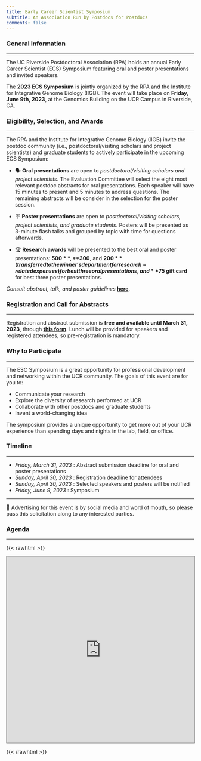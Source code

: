 ```yaml
---
title: Early Career Scientist Symposium
subtitle: An Association Run by Postdocs for Postdocs
comments: false
---
```


### General Information
___
The UC Riverside Postdoctoral Association (RPA) holds an annual Early Career Scientist (ECS) Symposium featuring oral and poster presentations and invited speakers.

The **2023 ECS Symposium** is jointly organized by the RPA and the Institute for Integrative Genome Biology (IIGB). The event will take place on **Friday, June 9th, 2023**, at the  Genomics Building on the UCR Campus in Riverside, CA.


### Eligibility, Selection, and Awards
___
The RPA and the Institute for Integrative Genome Biology (IIGB) invite the postdoc community (i.e., postdoctoral/visiting scholars and project scientists) and graduate students to actively participate in the upcoming ECS Symposium:

- 🗣️ **Oral presentations** are open to *postdoctoral/visiting scholars and project scientists*. The Evaluation Committee will select the eight most relevant postdoc abstracts for oral presentations. Each speaker will have 15 minutes to present and 5 minutes to address questions. The remaining abstracts will be consider in the selection for the poster session.

- 🪧 **Poster presentations** are open to *postdoctoral/visiting scholars, project scientists, and graduate students*. Posters will be presented as 3-minute flash talks and grouped by topic with time for questions afterwards. 

- 🏆 **Research awards** will be presented to the best oral and poster presentations: **$500**, **$300**, and **$200** (transferred to the winner's department for research-related expenses) for best three oral presentations, and **$75 gift card** for best three poster presentations.

*Consult abstract, talk, and poster guidelines* **[here](/page/symposium-guidelines)**.


### Registration and Call for Abstracts
___
Registration and abstract submission is **free and available until March 31, 2023**, through **[this form](https://forms.gle/V8qDzrUGxh6eyS5m8)**. Lunch will be provided for speakers and registered attendees, so pre-registration is mandatory.


### Why to Participate
___
The ESC Symposium is a great opportunity for professional development and networking within the UCR community. The goals of this event are for you to:

- Communicate your research
- Explore the diversity of research performed at UCR
- Collaborate with other postdocs and graduate students
- Invent a world-changing idea

The symposium provides a unique opportunity to get more out of your UCR experience than spending days and nights in the lab, field, or office.


### Timeline
___
- *Friday, March 31, 2023* : Abstract submission deadline for oral and poster presentations
- *Sunday, April 30, 2023* : Registration deadline for attendees
- *Sunday, April 30, 2023* : Selected speakers and posters will be notified
- *Friday,  June  9, 2023* : Symposium
___
📣 Advertising for this event is by social media and word of mouth, so please pass this solicitation along to any interested parties.


### Agenda
___

{{< rawhtml >}}

  <iframe 
    src="https://calendar.google.com/calendar/embed?height=600&wkst=1&bgcolor=%23C0CA33&ctz=America%2FLos_Angeles&mode=AGENDA&showTitle=1&showDate=0&showNav=0&showTabs=0&showCalendars=0&src=Y18zN2JiMjhhNjFiZDMxYWQzOTEyYzBhYjAwYWY3MWNiYzMzOWIyZWMxOGJhOGQ2YmEyNjgyYzhjZGYxMzdjNWI2QGdyb3VwLmNhbGVuZGFyLmdvb2dsZS5jb20&color=%230B8043&dates=20230609/20230609"
    style="border:solid 1px #777" 
    width="100%"
    height="500" 
    frameborder="0" 
    scrolling="no"
  ></iframe>
  
{{< /rawhtml >}}
